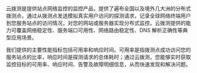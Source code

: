 

云拨测是提供站点网络监控的监控产品，提供了遍布全国以及境外几大洲的分布式拨测点，通过从拨测点发送模拟真实用户访问的探测请求，记录全球网络终端用户到您服务站点的访问情况，对您的网站或服务器实现分布式监控。云拨测提供的能力可覆盖网络稳定性、服务端口可用性、网络路由稳定性、DNS 解析正确性等典型应用场景。

我们提供的主要性能指标包括可用率和响应时间。可用率是指拨测点成功访问您的服务站点的比率，响应时间是探测请求的总体耗时；通过云拨测，您能够实时获取监控目标的可用率、响应时间、告警及故障明细信息，从而快速发现和解决问题。


